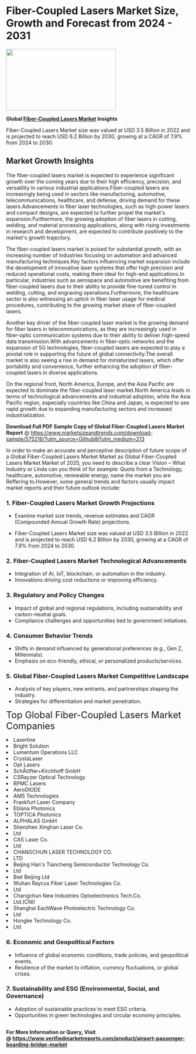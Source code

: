 <H1>Fiber-Coupled Lasers Market Size, Growth and Forecast from 2024 - 2031</H1><img class="aligncenter size-medium wp-image-584254" src="https://thirdeyenews.in/wp-content/uploads/2024/09/Global-Market-Research-300x168.jpeg" alt="" width="300" height="168" /><p><strong>Global&nbsp;<a href="https://www.marketsizeandtrends.com/download-sample/575216/?utm_source=Github8j?utm_medium=213">Fiber-Coupled Lasers Market</a> Insights</strong></p><p>Fiber-Coupled Lasers Market size was valued at USD 3.5 Billion in 2022 and is projected to reach USD 6.2 Billion by 2030, growing at a CAGR of 7.9% from 2024 to 2030.</p><p><h2>Market Growth Insights</h2> <p>The fiber-coupled lasers market is expected to experience significant growth over the coming years due to their high efficiency, precision, and versatility in various industrial applications.Fiber-coupled lasers are increasingly being used in sectors like manufacturing, automotive, telecommunications, healthcare, and defense, driving demand for these lasers.Advancements in fiber laser technologies, such as high-power lasers and compact designs, are expected to further propel the market's expansion.Furthermore, the growing adoption of fiber lasers in cutting, welding, and material processing applications, along with rising investments in research and development, are expected to contribute positively to the market's growth trajectory.</p> <p>The fiber-coupled lasers market is poised for substantial growth, with an increasing number of industries focusing on automation and advanced manufacturing techniques.Key factors influencing market expansion include the development of innovative laser systems that offer high precision and reduced operational costs, making them ideal for high-end applications.In particular, industries such as aerospace and automotive are benefiting from fiber-coupled lasers due to their ability to provide fine-tuned control in welding, cutting, and engraving operations.Furthermore, the healthcare sector is also witnessing an uptick in fiber laser usage for medical procedures, contributing to the growing market share of fiber-coupled lasers.</p> <p>Another key driver of the fiber-coupled laser market is the growing demand for fiber lasers in telecommunications, as they are increasingly used in fiber-optic communication systems due to their ability to deliver high-speed data transmission.With advancements in fiber-optic networks and the expansion of 5G technologies, fiber-coupled lasers are expected to play a pivotal role in supporting the future of global connectivity.The overall market is also seeing a rise in demand for miniaturized lasers, which offer portability and convenience, further enhancing the adoption of fiber-coupled lasers in diverse applications.</p> <p>On the regional front, North America, Europe, and the Asia Pacific are expected to dominate the fiber-coupled laser market.North America leads in terms of technological advancements and industrial adoption, while the Asia Pacific region, especially countries like China and Japan, is expected to see rapid growth due to expanding manufacturing sectors and increased industrialization.</p> <p><span class=""><strong>Download Full PDF Sample Copy of Global Fiber-Coupled Lasers Market Report</strong> @ <a href="https://www.marketsizeandtrends.com/download-sample/575216/?utm_source=Github8j?utm_medium=213" target="_blank">https://www.marketsizeandtrends.com/download-sample/575216/?utm_source=Github8j?utm_medium=213</a></span></p><p>In order to make an accurate and perceptive description of future scope of a Global&nbsp;Fiber-Coupled Lasers Market Market as Global&nbsp;Fiber-Coupled Lasers Market Market of 2025, you need to describe a clear Vision &ndash; What Industry or Linda can you think of for example: Quote from a Technology, healthcare, automotive, renewable energy, name the market you are Reffering to.However, some general trends and factors usually impact market reports and their future outlook include:</p><h3>1.&nbsp;<strong>Fiber-Coupled Lasers Market Growth Projections</strong></h3><ul><li>Examine market size trends, revenue estimates and CAGR (Compounded Annual Growth Rate) projections.</li><li><p>Fiber-Coupled Lasers Market size was valued at USD 3.5 Billion in 2022 and is projected to reach USD 6.2 Billion by 2030, growing at a CAGR of 7.9% from 2024 to 2030.</p></li></ul><h3>2.&nbsp;<strong>Fiber-Coupled Lasers Market Technological Advancements</strong></h3><ul><li>Integration of AI, IoT, blockchain, or automation in the industry.</li><li>Innovations driving cost reductions or improving efficiency.</li></ul><h3>3.&nbsp;<strong>Regulatory and Policy Changes</strong></h3><ul><li>Impact of global and regional regulations, including sustainability and carbon-neutral goals.</li><li>Compliance challenges and opportunities tied to government initiatives.</li></ul><h3>4.&nbsp;<strong>Consumer Behavior Trends</strong></h3><ul><li>Shifts in demand influenced by generational preferences (e.g., Gen Z, Millennials).</li><li>Emphasis on eco-friendly, ethical, or personalized products/services.</li></ul><h3>5.&nbsp;<strong>Global Fiber-Coupled Lasers Market Competitive Landscape</strong></h3><ul><li>Analysis of key players, new entrants, and partnerships shaping the industry.</li><li>Strategies for differentiation and market penetration.</li></ul><p data-pm-slice="1 1 []"><span style="color: inherit; font-family: inherit; font-size: 25px;">Top Global Fiber-Coupled Lasers Market Companies</span></p><div class="" data-test-id=""><p><li>Laserline</li><li> Bright Solution</li><li> Lumentum Operations LLC</li><li> CrystaLaser</li><li> Opt Lasers</li><li> SchÃ¤fter+Kirchhoff GmbH</li><li> CSRayzer Optical Technology</li><li> RPMC Lasers</li><li> AeroDIODE</li><li> AMS Technologies</li><li> Frankfurt Laser Company</li><li> Eblana Photonics</li><li> TOPTICA Photonics</li><li> ALPHALAS GmbH</li><li> Shenzhen Xinghan Laser Co.</li><li>Ltd</li><li> CAS Laser Co.</li><li>Ltd</li><li> CHANGCHUN LASER TECHNOLOGY CO.</li><li>LTD</li><li> Beijing Han's Tiancheng Semiconductor Technology Co.</li><li> Ltd</li><li> Bwt Beijing Ltd</li><li> Wuhan Raycus Fiber Laser Technologies Co.</li><li> Ltd</li><li> Changchun New Industries Optoelectronics Tech.Co.</li><li> Ltd.(CNI)</li><li> Shanghai EachWave Photoelectric Technology Co.</li><li> Ltd</li><li> Hongke Technology Co.</li><li> Ltd</li></p></div><h3>6.&nbsp;<strong>Economic and Geopolitical Factors</strong></h3><ul><li>Influence of global economic conditions, trade policies, and geopolitical events.</li><li>Resilience of the market to inflation, currency fluctuations, or global crises.</li></ul><h3>7.&nbsp;<strong>Sustainability and ESG (Environmental, Social, and Governance)</strong></h3><ul><li>Adoption of sustainable practices to meet ESG criteria.</li><li>Opportunities in green technologies and circular economy principles.</li></ul><h2><strong style="font-size: 14px;">For More Information or Query, Visit @&nbsp;</strong><a style="background-color: #ffffff; font-size: 14px;" href="https://www.marketsizeandtrends.com/report/fiber-coupled-lasers-market/" target="_blank">https://www.verifiedmarketreports.com/product/airport-passenger-boarding-bridge-market</a></h2>
